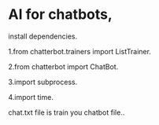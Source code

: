 # AI for chatbots,
install dependencies.

1.from chatterbot.trainers import ListTrainer.

2.from chatterbot import ChatBot.

3.import subprocess.

4.import time.


chat.txt file is train you chatbot file..


